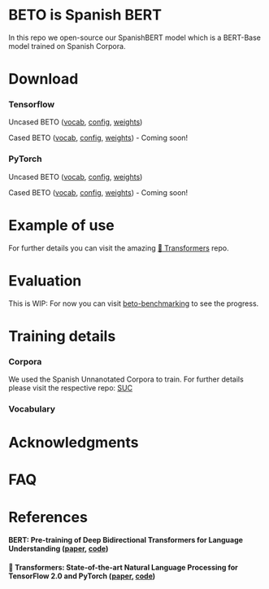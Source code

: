 # BETO is Spanish BERT

In this repo we open-source our SpanishBERT model which is a BERT-Base model trained on Spanish Corpora.

# Download

### Tensorflow

Uncased BETO ([vocab](https://users.dcc.uchile.cl/~jperez/beto/vocab.txt), [config](https://users.dcc.uchile.cl/~jperez/beto/bert_config.json), [weights](https://users.dcc.uchile.cl/~jperez/beto/tensorflow_weights.tar.gz))

Cased BETO ([vocab](www.google.com), [config](www.google.com), [weights](www.google.com)) - Coming soon!

### PyTorch

Uncased BETO ([vocab](https://users.dcc.uchile.cl/~jperez/beto/vocab.txt), [config](https://users.dcc.uchile.cl/~jperez/beto/bert_config.json), [weights](https://users.dcc.uchile.cl/~jperez/beto/pytorch_weights.tar.gz))

Cased BETO ([vocab](www.google.com), [config](www.google.com), [weights](www.google.com)) - Coming soon!

# Example of use

For further details you can visit the amazing [🤗 Transformers](https://github.com/huggingface/transformers) repo.

# Evaluation

This is WIP: For now you can visit [beto-benchmarking](https://github.com/josecannete/beto-benchmarking) to see the progress.

# Training details

### Corpora

We used the Spanish Unnanotated Corpora to train. For further details please visit the respective repo: [SUC](https://github.com/josecannete/spanish-corpora)

### Vocabulary

# Acknowledgments

# FAQ

# References
#### BERT: Pre-training of Deep Bidirectional Transformers for Language Understanding ([paper](https://arxiv.org/abs/1810.04805), [code](https://github.com/google-research/bert))

#### 🤗 Transformers: State-of-the-art Natural Language Processing for TensorFlow 2.0 and PyTorch ([paper](https://arxiv.org/abs/1910.03771), [code](https://github.com/huggingface/transformers))
